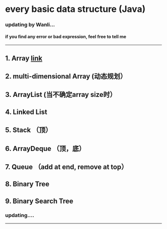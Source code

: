 # every basic data structure (Java) #
### updating by Wanli...
#### if you find any error or bad expression, feel free to tell me ####
---------


## 1. Array [link](https://github.com/IDGAQ/Java_Data_Structure-Wanli-/blob/main/Array.md)
## 2. multi-dimensional Array (动态规划）
## 3. ArrayList (当不确定array size时）
## 4. Linked List
## 5. Stack （顶）
## 6. ArrayDeque （顶，底）
## 7. Queue （add at end, remove at top）
## 8. Binary Tree 
## 9. Binary Search Tree
### updating....
---
